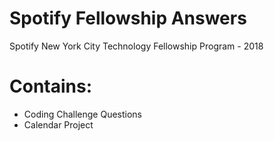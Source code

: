 # Spotify Fellowship Answers

Spotify New York City Technology Fellowship Program - 2018


# Contains:

- Coding Challenge Questions
- Calendar Project
